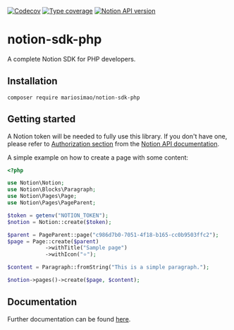 [![Codecov](https://img.shields.io/codecov/c/github/mariosimao/notion-sdk)](https://app.codecov.io/gh/mariosimao/notion-sdk)
[![Type coverage](https://shepherd.dev/github/mariosimao/notion-sdk/coverage.svg)](https://shepherd.dev/github/mariosimao/notion-sdk)
[![Notion API version](https://img.shields.io/badge/API%20Version-2022--02--22-blue)](https://developers.notion.com/reference/versioning)

# notion-sdk-php

A complete Notion SDK for PHP developers.
## Installation

```
composer require mariosimao/notion-sdk-php
```

## Getting started

A Notion token will be needed to fully use this library. If you don't have one,
please refer to [Authorization section](https://developers.notion.com/docs/authorization) from the [Notion API documentation](https://developers.notion.com/).

A simple example on how to create a page with some content:

```php
<?php

use Notion\Notion;
use Notion\Blocks\Paragraph;
use Notion\Pages\Page;
use Notion\Pages\PageParent;

$token = getenv("NOTION_TOKEN");
$notion = Notion::create($token);

$parent = PageParent::page("c986d7b0-7051-4f18-b165-cc0b9503ffc2");
$page = Page::create($parent)
            ->withTitle("Sample page")
            ->withIcon("⭐");

$content = Paragraph::fromString("This is a simple paragraph.");

$notion->pages()->create($page, $content);
```

## Documentation

Further documentation can be found [here](./docs/README.md).